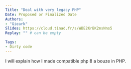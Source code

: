 ```yaml
---
Title: "Deal with very legacy PHP"
Date: Proposed or Finalized Date
Authors:
- "Gieark"
Slides: https://cloud.tinad.fr/s/WBE2KrBK2nsNns5
Replay: "" # can be empty

Tags:
- Dirty code
---
```


I will explain how I made compatible php 8 a bouze in PHP.
